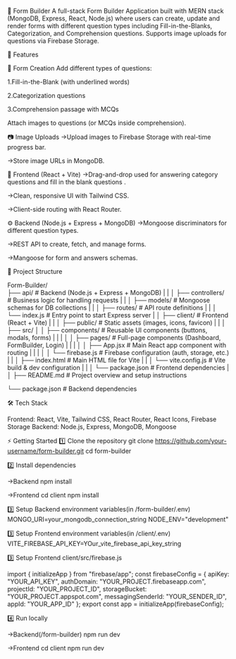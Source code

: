 📝 Form Builder
A full-stack Form Builder Application built with MERN stack (MongoDB, Express, React, Node.js) where users can create, update and render forms with different question types including Fill-in-the-Blanks, Categorization, and Comprehension questions. Supports image uploads for questions via Firebase Storage.

🚀 Features

📌 Form Creation
Add different types of questions:

1.Fill-in-the-Blank (with underlined words)

2.Categorization questions

3.Comprehension passage with MCQs

Attach images to questions (or MCQs inside comprehension).

📷 Image Uploads
->Upload images to Firebase Storage with real-time progress bar.

->Store image URLs in MongoDB.

🎨 Frontend (React + Vite)
->Drag-and-drop used for answering category questions and fill in the blank questions .

->Clean, responsive UI with Tailwind CSS.

->Client-side routing with React Router.

⚙️ Backend (Node.js + Express + MongoDB)
->Mongoose discriminators for different question types.

->REST API to create, fetch, and manage forms.

->Mangoose for form and answers schemas.

📂 Project Structure

Form-Builder/   
├── api/                  # Backend (Node.js + Express + MongoDB)
|   |
│   ├── controllers/      # Business logic for handling requests
|   |
│   ├── models/           # Mongoose schemas for DB collections
|   |
│   ├── routes/           # API route definitions
|   |
│   └── index.js          # Entry point to start Express server
|
│
├── client/               # Frontend (React + Vite)
|   |
│   ├── public/           # Static assets (images, icons, favicon)
|   |
│   ├── src/
│   │   ├── components/   # Reusable UI components (buttons, modals, forms)
|   |   |
│   │   ├── pages/        # Full-page components (Dashboard, FormBuilder, Login)
|   |   |
│   │   ├── App.jsx       # Main React app component with routing
|   |   |
│   │   └── firebase.js   # Firebase configuration (auth, storage, etc.)
|   |
│   ├── index.html        # Main HTML file for Vite
|   |
│   └── vite.config.js    # Vite build & dev configuration
|   |
│   └── package.json      # Frontend dependencies
|
│
├── README.md             # Project overview and setup instructions

└── package.json          # Backend dependencies



🛠️ Tech Stack

Frontend: React, Vite, Tailwind CSS, React Router, React Icons, Firebase Storage
Backend: Node.js, Express, MongoDB, Mongoose

⚡ Getting Started
1️⃣ Clone the repository
git clone https://github.com/your-username/form-builder.git
cd form-builder

2️⃣ Install dependencies

->Backend
npm install

->Frontend
cd client
npm install

3️⃣ Setup Backend environment variables(in /form-builder/.env)
 MONGO_URI=your_mongodb_connection_string
 NODE_ENV="development"

3️⃣ Setup Frontend environment variables(in /client/.env)
VITE_FIREBASE_API_KEY=YOur_vite_firebase_api_key_string

3️⃣ Setup Frontend client/src/firebase.js

import { initializeApp } from "firebase/app";
const firebaseConfig = {
  apiKey: "YOUR_API_KEY",
  authDomain: "YOUR_PROJECT.firebaseapp.com",
  projectId: "YOUR_PROJECT_ID",
  storageBucket: "YOUR_PROJECT.appspot.com",
  messagingSenderId: "YOUR_SENDER_ID",
  appId: "YOUR_APP_ID"
};
export const app = initializeApp(firebaseConfig);

4️⃣ Run locally

->Backend(/form-builder)
npm run dev

->Frontend
cd client
npm run dev

